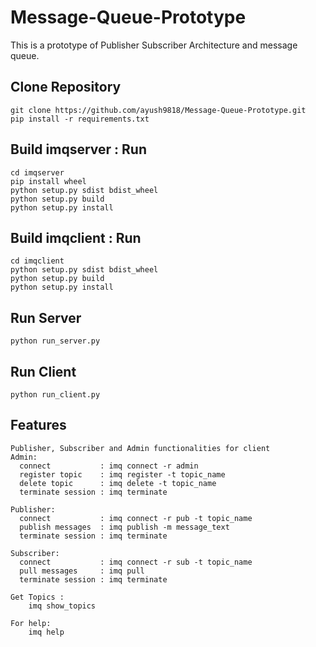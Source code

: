 # Message-Queue-Prototype
This is a prototype of Publisher Subscriber Architecture and message queue.


## Clone Repository
    git clone https://github.com/ayush9818/Message-Queue-Prototype.git
    pip install -r requirements.txt

## Build imqserver : Run
    cd imqserver
    pip install wheel
    python setup.py sdist bdist_wheel
    python setup.py build
    python setup.py install
  
## Build imqclient : Run
    cd imqclient
    python setup.py sdist bdist_wheel
    python setup.py build
    python setup.py install
    
## Run Server
    python run_server.py

## Run Client
    python run_client.py
  
## Features
    Publisher, Subscriber and Admin functionalities for client
    Admin: 
      connect           : imq connect -r admin
      register topic    : imq register -t topic_name
      delete topic      : imq delete -t topic_name
      terminate session : imq terminate
    
    Publisher:
      connect           : imq connect -r pub -t topic_name
      publish messages  : imq publish -m message_text
      terminate session : imq terminate
    
    Subscriber: 
      connect           : imq connect -r sub -t topic_name
      pull messages     : imq pull
      terminate session : imq terminate
    
    Get Topics : 
        imq show_topics
    
    For help: 
        imq help
    

  
  
